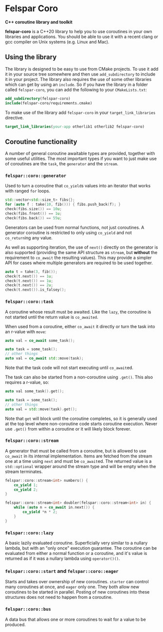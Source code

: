# Felspar Coro

**C++ coroutine library and toolkit**


**felspar-coro** is a C++20 library to help you to use coroutines in your own libraries and applications. You should be able to use it with a recent clang or gcc compiler on Unix systems (e.g. Linux and Mac).


## Using the library

The library is designed to be easy to use from CMake projects. To use it add it in your source tree somewhere and then use `add_subdirectory` to include it in your project. The library also requires the use of some other libraries which can get by using an `include`. So if you have the library in a folder called `felspar-coro`, you can add the following to your `CMakeLists.txt`:

```cmake
add_subdirectory(felspar-coro)
include(felspar-coro/requirements.cmake)
```

To make use of the library add `felspar-coro` in your `target_link_libraries` directive.

```cmake
target_link_libraries(your-app otherlib1 otherlib2 felspar-coro)
```


## Coroutine functionality

A number of general coroutine awaitable types are provided, together with some useful utilities. The most important types if you want to just make use of coroutines are the `task`, the `generator` and the `stream`.


### `felspar::coro::generator`

Used to turn a coroutine that `co_yield`s values into an iterator that works with ranged `for` loops.

```cpp
std::vector<std::size_t> fibs{};
for (auto f : take(10, fib())) { fibs.push_back(f); }
check(fibs.size()) == 10u;
check(fibs.front()) == 1u;
check(fibs.back()) == 55u;
```

Generators can be used from normal functions, not just coroutines. A generator coroutine is restricted to only using `co_yield` and not `co_return`ing any value.

As well as supporting iteration, the use of `next()` directly on the generator is also supported (providing the same API structure as `stream`, but **without** the requirement to `co_await` the resulting values). This may provide a simpler API for cases where multiple generators are required to be used together.

```cpp
auto t = take(3, fib());
check(t.next()) == 1u;
check(t.next()) == 1u;
check(t.next()) == 2u;
check(t.next()).is_falsey();
```


### `felspar::coro::task`

A coroutine whose result must be awaited. Like the `lazy`, the coroutine is not started until the return value is `co_awaited`.

When used from a coroutine, either `co_await` it directly or turn the task into an r-value with `move`:

```cpp
auto val = co_await some_task();
```

```cpp
auto task = some_task();
// other things
auto val = co_await std::move(task);
```

Note that the task code will not start executing until `co_await`ed.

The task can also be started from a non-coroutine using `.get()`. This also requires a r-value, so:

```cpp
auto val some_task().get();
```

```cpp
auto task = some_task();
// other things
auto val = std::move(task).get();
```

Note that `get` will block until the coroutine completes, so it is generally used at the top level where non-coroutine code starts coroutine execution. Never use `.get()` from within a coroutine or it will likely block forever.


### `felspar::coro::stream`

A generator that must be called from a coroutine, but is allowed to use `co_await` in its internal implementation. Items are fetched from the stream one at a time using `next` and must be `co_await`ed. The returned value is a `std::optional` wrapper around the stream type and will be empty when the stream terminates.

```cpp
felspar::coro::stream<int> numbers() {
    co_yield 1;
    co_yield 2;
}

felspar::coro::stream<int> doubler(felspar::coro::stream<int> in) {
    while (auto n = co_await in.next()) {
        co_yield *n * 2;
    }
}
```


### `felspar::coro::lazy`

A basic lazily evaluated coroutine. Superficially very similar to a nullary lambda, but with an "only once" execution guarantee. The coroutine can be evaluated from either a normal function or a coroutine, and it's value is returned as if it was a nullary lambda using `operator()()`.


### `felspar::coro::start` and `felspar::coro::eager`

Starts and takes over ownership of new coroutines. `starter` can control many coroutines at once, and `eager` only one. They both allow new coroutines to be started in parallel. Posting of new coroutines into these structures does not need to happen from a coroutine.


### `felspar::coro::bus`

A data bus that allows one or more coroutines to wait for a value to be produced.
